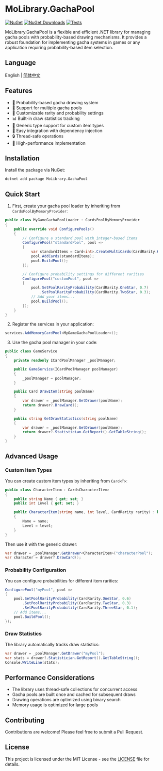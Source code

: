 # MoLibrary.GachaPool

[![NuGet](https://img.shields.io/nuget/v/MoLibrary.GachaPool.svg)](https://www.nuget.org/packages/MoLibrary.GachaPool)
[![NuGet Downloads](https://img.shields.io/nuget/dt/MoLibrary.GachaPool.svg)](https://www.nuget.org/packages/MoLibrary.GachaPool)
[![Tests](https://github.com/Euynac/MoLibrary.GachaPool/actions/workflows/tests.yml/badge.svg)](https://github.com/Euynac/MoLibrary.GachaPool/actions/workflows/tests.yml)

MoLibrary.GachaPool is a flexible and efficient .NET library for managing gacha pools with probability-based drawing mechanisms. It provides a robust foundation for implementing gacha systems in games or any application requiring probability-based item selection.

## Language

English | [简体中文](README.zh_CN.md)

## Features

- 🎯 Probability-based gacha drawing system
- 🔄 Support for multiple gacha pools
- 🎲 Customizable rarity and probability settings
- 📊 Built-in draw statistics tracking
- 🧩 Generic type support for custom item types
- 🔌 Easy integration with dependency injection
- 🔒 Thread-safe operations
- 🚀 High-performance implementation

## Installation

Install the package via NuGet:

```bash
dotnet add package MoLibrary.GachaPool
```

## Quick Start

1. First, create your gacha pool loader by inheriting from `CardsPoolByMemoryProvider`:

```csharp
public class MyGameGachaPoolLoader : CardsPoolByMemoryProvider
{
    public override void ConfigurePools()
    {
        // Configure a standard pool with integer-based items
        ConfigurePool("standardPool", pool =>
        {
            var standardItems = Card<int>.CreateMultiCards(CardRarity.OneStar, 1, 2, 3, 4, 5);
            pool.AddCards(standardItems);
            pool.BuildPool();
        });

        // Configure probability settings for different rarities
        ConfigurePool("customPool", pool =>
        {
            pool.SetPoolRarityProbability(CardRarity.OneStar, 0.7)
                .SetPoolRarityProbability(CardRarity.TwoStar, 0.3);
            // Add your items...
            pool.BuildPool();
        });
    }
}
```

2. Register the services in your application:

```csharp
services.AddMemoryCardPool<MyGameGachaPoolLoader>();
```

3. Use the gacha pool manager in your code:

```csharp
public class GameService
{
    private readonly ICardPoolManager _poolManager;

    public GameService(ICardPoolManager poolManager)
    {
        _poolManager = poolManager;
    }

    public Card DrawItem(string poolName)
    {
        var drawer = _poolManager.GetDrawer(poolName);
        return drawer?.DrawCard();
    }

    public string GetDrawStatistics(string poolName)
    {
        var drawer = _poolManager.GetDrawer(poolName);
        return drawer?.Statistician.GetReport().GetTableString();
    }
}
```

## Advanced Usage

### Custom Item Types

You can create custom item types by inheriting from `Card<T>`:

```csharp
public class CharacterItem : Card<CharacterItem>
{
    public string Name { get; set; }
    public int Level { get; set; }

    public CharacterItem(string name, int level, CardRarity rarity) : base(rarity)
    {
        Name = name;
        Level = level;
    }
}
```

Then use it with the generic drawer:

```csharp
var drawer = _poolManager.GetDrawer<CharacterItem>("characterPool");
var character = drawer?.DrawCard();
```

### Probability Configuration

You can configure probabilities for different item rarities:

```csharp
ConfigurePool("myPool", pool =>
{
    pool.SetPoolRarityProbability(CardRarity.OneStar, 0.6)
        .SetPoolRarityProbability(CardRarity.TwoStar, 0.3)
        .SetPoolRarityProbability(CardRarity.ThreeStar, 0.1);
    // Add items...
    pool.BuildPool();
});
```

### Draw Statistics

The library automatically tracks draw statistics:

```csharp
var drawer = _poolManager.GetDrawer("myPool");
var stats = drawer?.Statistician.GetReport().GetTableString();
Console.WriteLine(stats);
```

## Performance Considerations

- The library uses thread-safe collections for concurrent access
- Gacha pools are built once and cached for subsequent draws
- Drawing operations are optimized using binary search
- Memory usage is optimized for large pools

## Contributing

Contributions are welcome! Please feel free to submit a Pull Request.

## License

This project is licensed under the MIT License - see the [LICENSE](LICENSE) file for details.

